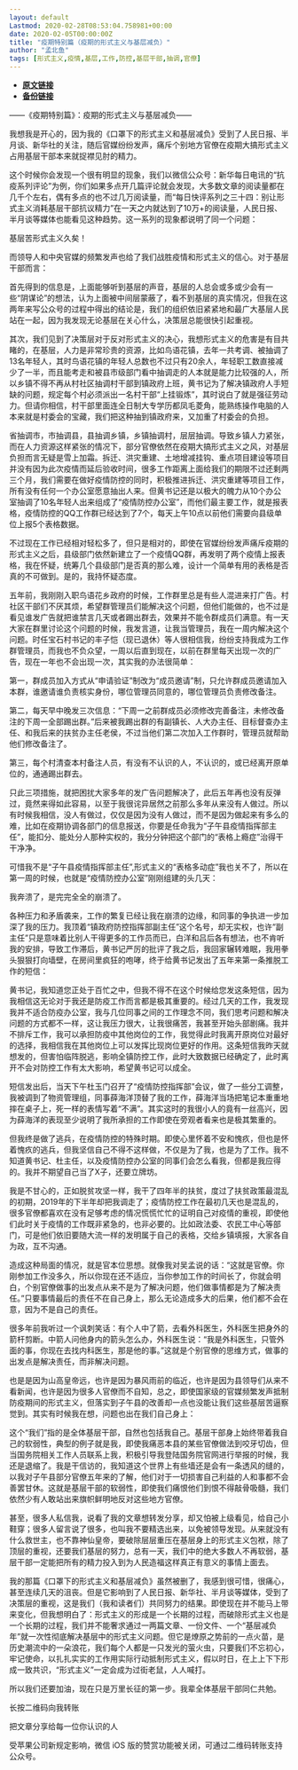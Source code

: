 ```yaml
---
layout: default
Lastmod: 2020-02-28T08:53:04.758981+00:00
date: 2020-02-05T00:00:00Z
title: "疫期特别篇（疫期的形式主义与基层减负）"
author: "孟北鱼"
tags: [形式主义,疫情,基层,工作,防控,基层干部,抽调,官僚]
---
```


* [**原文链接**](http://mp.weixin.qq.com/s?__biz=MzI2MDY4MzA2Mg==&mid=2247484760&idx=1&sn=8e17237b24c11044ab0f90dfb7e5aa53&chksm=ea64a101dd13281772b175e047f1a243702318260229963b3ef684cb937a662e2fd22c2f5de9#rd)
* [**备份链接**](http://archive.is/wip/tnkVT)


——《疫期特别篇》：疫期的形式主义与基层减负——

我想我是开心的，因为我的《口罩下的形式主义和基层减负》受到了人民日报、半月谈、新华社的关注，随后官媒纷纷发声，痛斥个别地方官僚在疫期大搞形式主义占用基层干部本来就捉襟见肘的精力。

这个时候你会发现一个很有明显的现象，我们以微信公众号：新华每日电讯的“抗疫系列评论”为例，你们如果多点开几篇评论就会发现，大多数文章的阅读量都在几千个左右，偶有多点的也不过几万阅读量，而“每日快评系列之三十四：别让形式主义消耗基层干部抗议精力”在一天之内就达到了10万+的阅读量，人民日报、半月谈等媒体也能看见这种趋势。这一系列的现象都说明了同一个问题：

基层苦形式主义久矣！

而领导人和中央官媒的频繁发声也给了我们战胜疫情和形式主义的信心。对于基层干部而言：

首先得到的信息是，上面能够听到基层的声音，基层的人总会或多或少会有一些“阴谋论”的想法，认为上面被中间层蒙蔽了，看不到基层的真实情况，但我在这两年来写公众号的过程中得出的结论是，我们的组织依旧紧紧地和最广大基层人民站在一起，因为我发现无论基层在关心什么，决策层总能很快引起重视。

其次，我们见到了决策层对于反对形式主义的决心，我想形式主义的危害是有目共睹的，在基层，人力是非常珍贵的资源，比如鸟语花镇，去年一共考调、被抽调了13名年轻人，其时鸟语花镇的年轻人总数也不过只有20余人，年轻职工数直接减少了一半，而且能考走和被县市级部门看中抽调走的人本就是能力比较强的人，所以乡镇不得不再从村社区抽调村干部到镇政府上班，黄书记为了解决镇政府人手短缺的问题，规定每个村必须派出一名村干部“上挂锻炼”，其时说白了就是强征劳动力。但请你相信，村干部里面连全日制大专学历都凤毛菱角，能熟练操作电脑的人本来就是村委会的宝藏，我们把这种抽到镇政府来，又加重了村委会的负担。

省抽调市，市抽调县，县抽调乡镇，乡镇抽调村，层层抽调。导致乡镇人力紧张，而在人力资源这样紧张的情况下，部分官僚依然在疫期大搞形式主义之风，对基层负担而言无疑是雪上加霜。拆迁、洪灾重建、土地增减挂钩、重点项目建设等项目并没有因为此次疫情而延后验收时间，很多工作距离上面给我们的期限不过还剩两三个月，我们需要在做好疫情防控的同时，积极推进拆迁、洪灾重建等项目工作，所有没有任何一个办公室愿意抽出人来。但黄书记还是以极大的魄力从10个办公室抽调了10名年轻人出来组成了“疫情防控办公室”，而他们最主要工作，就是报表格，疫情防控的QQ工作群已经达到了7个，每天上午10点以前他们需要向县级单位上报5个表格数据。

不过现在工作已经相对轻松多了，但只是相对的，即使在官媒纷纷发声痛斥疫期的形式主义之后，县级部门依然新建立了一个疫情QQ群，再发明了两个疫情上报表格，我在怀疑，统筹几个县级部门是否真的那么难，设计一个简单有用的表格是否真的不可做到。是的，我持怀疑态度。

五年前，我刚刚入职鸟语花乡政府的时候，工作群里总是有些人混进来打广告。村社区干部们不厌其烦，希望群管理员们能解决这个问题，但他们能做的，也不过是看见谁发广告就把谁禁言几天或者踢出群去，效果并不能令群成员们满意。有一天大家在群里讨论这个问题的时候，我发言道，让我当管理员，我在一周内解决这个问题。时任宝石村书记的丰子恺（现已退休）等人很相信我，纷纷支持我成为工作群管理员，而我也不负众望，一周以后直到现在，以前在群里每天出现一次的广告，现在一年也不会出现一次，其实我的办法很简单：

第一，群成员加入方式从“申请验证”制改为“成员邀请”制，只允许群成员邀请加入本群，谁邀请谁负责核实身份，哪位管理员同意的，哪位管理员负责修改备注。

第二，每天早中晚发三次信息：“下周一之前群成员必须修改完善备注，未修改备注的下周一全部踢出群。”后来被我踢出群的有副镇长、人大办主任、目标督查办主任、和我后来的扶贫办主任老侯，不过当他们第二次加入工作群时，管理员就帮助他们修改备注了。

第三，每个村清查本村备注人员，有没有不认识的人，不认识的，或已经离开原单位的，通通踢出群去。

只此三项措施，就把困扰大家多年的发广告问题解决了，此后五年再也没有反弹过，竟然来得如此容易，以至于我很诧异居然之前那么多年从来没有人做过。所以有时候我相信，没人有做过，仅仅是因为没有人做过，而不是因为做起来有多么的难，比如在疫期协调各部门的信息报送，你要是任命我为“子午县疫情指挥部主任”，能扣分、能处分人那种实权的，我分分钟把这个部门的“表格上瘾症”治得干干净净。

可惜我不是“子午县疫情指挥部主任”,形式主义的“表格多动症”我也关不了，所以在第一周的时候，也就是“疫情防控办公室”刚刚组建的头几天：

我奔溃了，是完完全全的崩溃了。

各种压力和矛盾袭来，工作的繁复已经让我在崩溃的边缘，和同事的争执进一步加深了我的压力。我顶着“镇政府防控指挥部副主任”这个名号，却无实权，也许“副主任”只是意味着比别人干得更多的工作员而已，白洋和吕后各有想法，也不肯听我的安排，导致工作滞后，黄书记严厉的批评了我之后，我回家辗转难眠，我用拳头狠狠打向墙壁，在房间里疯狂的咆哮，终于给黄书记发出了五年来第一条推脱工作的短信：

黄书记，我知道您正处于百忙之中，但我不得不在这个时候给您发这条短信，因为我相信这无论对于我还是防疫工作而言都是极其重要的。经过几天的工作，我发现我并不适合防疫办公室，我与几位同事之间的工作理念不同，我们思考问题和解决问题的方式都不一样，这让我压力很大，让我很痛苦，我甚至开始头部剧痛。我并不排斥工作，我可以承担防疫中其他岗位的工作，我觉得此时我离开原岗位对最好的选择，我相信我在其他岗位上可以发挥比现岗位更好的作用。这条短信我昨天就想发的，但害怕临阵脱逃，影响全镇防控工作，此时大致数据已经确定了，此时离开不会对防控工作有太大影响，希望黄书记可以成全。

短信发出后，当天下午杜玉门召开了“疫情防控指挥部”会议，做了一些分工调整，我被调到了物资管理组，同事薛海洋顶替了我的工作，薛海洋当场把笔记本重重地摔在桌子上，死一样的表情写着“不满”。其实这时的我很小人的竟有一丝高兴，因为薛海洋的表现至少说明了我所承担的工作即使在旁观者看来也是极其繁重的。

但我终是做了逃兵，在疫情防控的特殊时期。即使心里怀着不安和愧疚，但也是怀着愧疚的逃兵，但我坚信自己不得不这样做，不仅是为了我，也是为了工作。我不知道黄书记、杜主任，以及疫情防控办公室的同事们会怎么看我，但都是我应得的。我并不期望自己当了X子，还要立牌坊。

我是不甘心的，正如脱贫攻坚一样，我干了四年半的扶贫，度过了扶贫政策最混乱的初期，2019年的下半年却把我调走了；疫情防控工作在最初几天也是混乱的，很多官僚都喜欢在没有足够考虑的情况慌慌忙忙的证明自己对疫情的重视，即使他们此时关于疫情的工作既非紧急的，也非必要的。比如政法委、农民工中心等部门，可是他们依旧要随大流一样的发明属于自己的表格，交给乡镇填报，大家各自为政，互不沟通。

造成这种局面的情况，就是官本位思想。就像我对吴孟说的话：“这就是官僚。你刚参加工作没多久，所以你现在还不适应，当你参加工作的时间长了，你就会明白，个别官僚做事的出发点从来不是为了解决问题，他们做事情都是为了解决责任。”只要事情最后的责任不在自己身上，那么无论造成多大的后果，他们都不会在意，因为不是自己的责任。

很多年前我听过一个讽刺笑话：有个人中了箭，去看外科医生，外科医生把身外的箭杆剪断。中箭人问他身内的箭头怎么办，外科医生说：“我是外科医生，只管外面的事，你现在去找内科医生，那是他的事。”这就是个别官僚的思维方式，做事的出发点是解决责任，而非解决问题。

也是是因为山高皇帝远，也许是因为暴风雨前的临近，也许是因为县领导们从来不看新闻，也许是因为很多人官僚而不自知，总之，即使国家级的官媒频繁发声抵制防疫期间的形式主义，但落实到子午县的改善却一点也没能让我们这些基层苦逼察觉到。其实有时候我在想，问题也出在我们自己身上：

这个“我们”指的是全体基层干部，自然也包括我自己。基层干部身上始终带着我自己的软弱性，典型的例子就是我，即使我痛恶本县的某些官僚做法到咬牙切齿，但当国务院相关工作人员联系上我，积极引导我登陆国务院官网进行举报的时候，我还是退缩了。我是干信访的，我知道这个世界上有些墙还是会有一条透风的缝的，以我对子午县部分官僚五年来的了解，他们对于一切损害自己利益的人和事都不会善罢甘休。这就是基层干部的软弱性，即使我们痛恨他们到恨不得敲骨吸髓，我们依然少有人敢站出来旗帜鲜明地反对这些地方官僚。

甚至，很多人私信我，说看了我的文章想转发分享，却又怕被上级看见，给自己小鞋穿；很多人留言说了很多，也叫我不要精选出来，以免被领导发现。从来就没有什么救世主，也不靠神仙皇帝，要破除层层重压在基层身上的形式主义包袱，除了顶层的重视，还要我们基层的努力，总有一天，我们中的绝大多数人不再软弱，基层干部一定能把所有的精力投入到为人民造福这样真正有意义的事情上面去。

我的那篇《口罩下的形式主义和基层减负》虽然被删了，我感到很可惜，很痛心，甚至连续几天的沮丧。但是它影响到了人民日报、新华社、半月谈等媒体，受到了决策层的重视，这是我们（我和读者们）共同努力的结果。即使现在并不能马上带来变化，但我想明白了：形式主义的形成是一个长期的过程，而破除形式主义也是一个长期的过程，我们并不能奢求通过一两篇文章、一份文件、一个“基层减负年”就一次性彻底解决基层中的形式主义问题。但它是燎原之势前的一点火苗，是历史潮流中的一朵浪花，我们每个人都是一只发光的萤火虫，只要我们不忘初心，牢记使命，以扎扎实实的工作用实际行动抵制形式主义，假以时日，在上上下下形成一致共识，“形式主义”一定会成为过街老鼠，人人喊打。

所以我们还要加油，现在只是万里长征的第一步。我辈全体基层干部同仁共勉。

长按二维码向我转账

把文章分享给每一位你认识的人

受苹果公司新规定影响，微信 iOS 版的赞赏功能被关闭，可通过二维码转账支持公众号。

